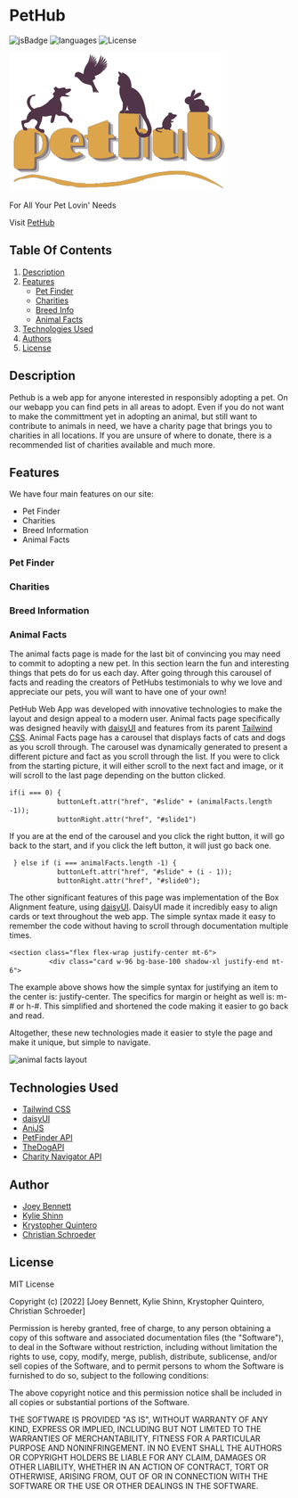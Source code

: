 # **PetHub**

![jsBadge](https://img.shields.io/github/languages/top/cmwschroeder/pethub?style=plastic)
![languages](https://img.shields.io/github/languages/count/cmwschroeder/pethub)
![License](https://img.shields.io/github/license/cmwschroeder/pethub)


![PetHubLogo](./assets/media/PetHubLogo.png)

For All Your Pet Lovin' Needs

Visit [PetHub](https://cmwschroeder.github.io/pethub/)

## **Table Of Contents**
1. [Description](#description)
2. [Features](#features)
    - [Pet Finder](#pet-finder)
    - [Charities](#charities)
    - [Breed Info](#breed-information)
    - [Animal Facts](#animal-facts)
3. [Technologies Used](#technologies-used)
4. [Authors](#author)
5. [License](#license)

## **Description**

Pethub is a web app for anyone interested in responsibly adopting a pet. On our webapp you can find pets in all areas to adopt. Even if you do not want to make the committment yet in adopting an animal, but still want to contribute to animals in need, we have a charity page that brings you to charities in all locations. If you are unsure of where to donate, there is a recommended list of charities available and much more.

## **Features**

We have four main features on our site: 
* Pet Finder
* Charities
* Breed Information
* Animal Facts

### **Pet Finder**

### **Charities**

### **Breed Information**

### **Animal Facts**

The animal facts page is made for the last bit of convincing you may need to commit to adopting a new pet. In this section learn the fun and interesting things that pets do for us each day. After going through this carousel of facts and reading the creators of PetHubs testimonials to why we love and appreciate our pets, you will want to have one of your own!

PetHub Web App was developed with innovative technologies to make the layout and design appeal to a modern user. Animal facts page specifically was designed heavily with [daisyUI](https://daisyui.com/) and features from its parent [Tailwind CSS](https://tailwindcss.com/docs/installation). Animal Facts page has a carousel that displays facts of cats and dogs as you scroll through. The carousel was dynamically generated to present a different picture and fact as you scroll through the list. 
If you were to click from the starting picture, it will either scroll to the next fact and image, or it will scroll to the last page depending on the button clicked.
```
if(i === 0) {
            buttonLeft.attr("href", "#slide" + (animalFacts.length -1)); 
            buttonRight.attr("href", "#slide1")
```
If you are at the end of the carousel and you click the right button, it will go back to the start, and if you click the left button, it will just go back one.
```
 } else if (i === animalFacts.length -1) {
            buttonLeft.attr("href", "#slide" + (i - 1));
            buttonRight.attr("href", "#slide0");
```

The other significant features of this page was implementation of the Box Alignment feature, using [daisyUI](https://daisyui.com/). DaisyUI made it incredibly easy to align cards or text throughout the web app. The simple syntax made it easy to remember the code without having to scroll through documentation multiple times.
```
<section class="flex flex-wrap justify-center mt-6">
          <div class="card w-96 bg-base-100 shadow-xl justify-end mt-6">
```
The example above shows how the simple syntax for justifying an item to the center is: justify-center. The specifics for margin or height as well is: m-# or h-#. This simplified and shortened the code making it easier to go back and read.

Altogether, these new technologies made it easier to style the page and make it unique, but simple to navigate.

![animal facts layout](./assets/media/animal-facts-gif.gif)

## **Technologies Used**
* [Tailwind CSS](https://tailwindcss.com/docs/installation)
* [daisyUI](https://daisyui.com/)
* [AniJS](https://anijs.github.io/)
* [PetFinder API](https://www.petfinder.com/developers/v2/docs/)
* [TheDogAPI](https://docs.thedogapi.com/)
* [Charity Navigator API](https://www.charitynavigator.org/index.cfm?bay=content.view&cpid=1397)

## **Author**
* [Joey Bennett](https://github.com/coderbennett)
* [Kylie Shinn](https://github.com/kyliemshinn/)
* [Krystopher Quintero](https://github.com/KrystopherQ)
* [Christian Schroeder](https://github.com/cmwschroeder)

## **License**
MIT License

Copyright (c) [2022] [Joey Bennett, Kylie Shinn, Krystopher Quintero, Christian Schroeder]

Permission is hereby granted, free of charge, to any person obtaining a copy
of this software and associated documentation files (the "Software"), to deal
in the Software without restriction, including without limitation the rights
to use, copy, modify, merge, publish, distribute, sublicense, and/or sell
copies of the Software, and to permit persons to whom the Software is
furnished to do so, subject to the following conditions:

The above copyright notice and this permission notice shall be included in all
copies or substantial portions of the Software.

THE SOFTWARE IS PROVIDED "AS IS", WITHOUT WARRANTY OF ANY KIND, EXPRESS OR
IMPLIED, INCLUDING BUT NOT LIMITED TO THE WARRANTIES OF MERCHANTABILITY,
FITNESS FOR A PARTICULAR PURPOSE AND NONINFRINGEMENT. IN NO EVENT SHALL THE
AUTHORS OR COPYRIGHT HOLDERS BE LIABLE FOR ANY CLAIM, DAMAGES OR OTHER
LIABILITY, WHETHER IN AN ACTION OF CONTRACT, TORT OR OTHERWISE, ARISING FROM,
OUT OF OR IN CONNECTION WITH THE SOFTWARE OR THE USE OR OTHER DEALINGS IN THE
SOFTWARE.